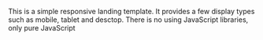 This is a simple responsive landing template. 
It provides a few display types such as mobile, tablet and desctop.
There is no using JavaScript libraries, only pure JavaScript
